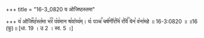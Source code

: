 +++
title = "16-3_0820 य ओजिष्ठस्तमा"

+++
य꣡ ओजि꣢꣯ष्ठ꣣स्त꣡मा भ꣢꣯र꣣ प꣡व꣢मान श्र꣣वा꣡य्य꣢म्। यः꣡ पञ्च꣢꣯ चर्ष꣣णी꣢र꣣भि꣢ र꣣यिं꣢꣫ येन꣣ व꣡ना꣢महे ॥ 16-3:0820 ॥ ॥16 (फु)॥ [धा. 19 । उ 2 । स्व. 5 ।]